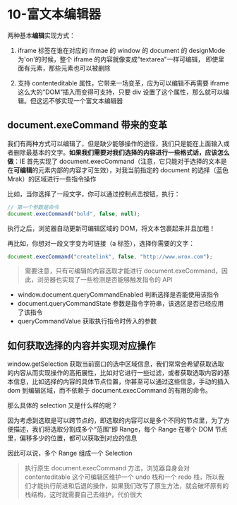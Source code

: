 # 10-富文本编辑器

两种基本**编辑**实现方式：

1. iframe 标签在谁在对应的 ifrmae 的 window 的 document 的 designMode 为'on'的时候，整个 iframe 的内容就像变成"textarea"一样可编辑，
   即使里面有元素，那些元素也可以被删除

2. 支持 contenteditable 属性，它带来一场变革，应为可以编辑不再需要 iframe 这么大的“DOM”插入而变得可支持，只要 div 设置了这个属性，那么就可以编辑。但这远不够实现一个富文本编辑器

## document.exeCommand 带来的变革

我们有两种方式可以编辑了，但是缺少能够操作的途径，我们只是能在上面输入或者删除最基本的文字。**如果我们需要对我们选择的内容进行一些格式话，应该怎么做**：IE 首先实现了 document.execCommand（注意，它只能对于选择的文本是在**可编辑**的元素内部的内容才可生效），对我当前指定的 document 的选择（蓝色 Mrak）的区域进行一些指令操作

比如，当你选择了一段文字，你可以通过控制点击按钮，执行：

```javascript
// 第一个参数是命令
document.execCommand("bold", false, null);
```

执行之后，浏览器自动更新可编辑区域的 DOM，将文本包裹起来并且加粗！

再比如，你想对一段文字变为可链接（a 标签），选择你需要的文字：

```javascript
document.execCommand("createlink", false, "http://www.wrox.com");
```

> 需要注意，只有可编辑的内容选取才能进行 document.exeCommand，因此，浏览器也实现了一些检测是否能够触发指令的 API

- window.document.queryCommandEnabled 判断选择是否能使用该指令
- document.queryCommandState 参数是指令字符串，该选区是否已经应用了该指令
- queryCommandValue 获取执行指令时传入的参数

## 如何获取选择的内容并实现对应操作

window.getSelection 获取当前窗口的选中区域信息，我们常常会希望获取选取的内容从而实现操作的高拓展性，比如对它进行一些过滤，或者获取选取内容的基本信息，比如选择的内容的具体节点位置，你甚至可以通过这些信息，手动的插入 dom 到编辑区域，而不依赖于 document.execCommand 的有限的命令。

那么具体的 selection 又是什么样的呢？

因为考虑到选取是可以跨节点的，即选取的内容可以是多个不同的节点里，为了方便描述，我们将选取分割成多个“范围”即 Range，每个 Range 在哪个 DOM 节点里，偏移多少的位置，都可以获取到对应的信息

因此可以说，多个 Range 组成一个 Selection

> 执行原生 document.execCommand 方法，浏览器自身会对 contenteditable 这个可编辑区维护一个 undo 栈和一个 redo 栈，所以我们才能执行前进和后退的操作，如果我们改写了原生方法，就会破坏原有的栈结构，这时就需要自己去维护，代价很大
